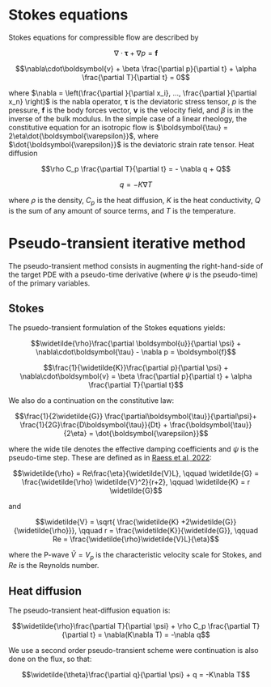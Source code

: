 # Stokes equations

Stokes equations for compressible flow are described by

$$\nabla\cdot\boldsymbol{\tau} + \nabla p = \boldsymbol{f} $$
    
$$\nabla\cdot\boldsymbol{v} + \beta \frac{\partial p}{\partial t} + \alpha \frac{\partial T}{\partial t} = 0$$

where $\nabla = \left(\frac{\partial }{\partial x_i}, ..., \frac{\partial }{\partial x_n} \right)$ is the nabla operator, $\boldsymbol{\tau}$ is the deviatoric stress tensor, $p$ is the pressure, $\boldsymbol{f}$ is the body forces vector, $\boldsymbol{v}$ is the velocity field, and $\beta$ is in the inverse of the bulk modulus. In the simple case of a linear rheology, the constitutive equation for an isotropic flow is $\boldsymbol{\tau} = 2\eta\dot{\boldsymbol{\varepsilon}}$, where $\dot{\boldsymbol{\varepsilon}}$ is the deviatoric strain rate tensor. Heat diffusion

$$\rho C_p \frac{\partial T}{\partial t} = - \nabla q + Q$$
    
$$q = - K \nabla T$$

where $\rho$ is the density, $C_p$ is the heat diffusion, $K$ is the heat conductivity, $Q$ is the sum of any amount of source terms, and $T$ is the temperature.

# Pseudo-transient iterative method

The pseudo-transient method consists in augmenting the right-hand-side of the target PDE with a pseudo-time derivative (where $\psi$ is the pseudo-time) of the primary variables. 

## Stokes

The psuedo-transient formulation of the Stokes equations yields:
    
$$\widetilde{\rho}\frac{\partial \boldsymbol{u}}{\partial \psi} + \nabla\cdot\boldsymbol{\tau} - \nabla p = \boldsymbol{f}$$

$$\frac{1}{\widetilde{K}}\frac{\partial p}{\partial \psi} + \nabla\cdot\boldsymbol{v} = \beta \frac{\partial p}{\partial t} + \alpha \frac{\partial T}{\partial t}$$

We also do a continuation on the constitutive law:

$$\frac{1}{2\widetilde{G}} \frac{\partial\boldsymbol{\tau}}{\partial\psi}+ \frac{1}{2G}\frac{D\boldsymbol{\tau}}{Dt} + \frac{\boldsymbol{\tau}}{2\eta} = \dot{\boldsymbol{\varepsilon}}$$

where the wide tile denotes the effective damping coefficients and $\psi$ is the pseudo-time step. These are defined as in [Raess et al, 2022](https://doi.org/10.5194/gmd-2021-411):

$$\widetilde{\rho} = Re\frac{\eta}{\widetilde{V}L}, \qquad
  \widetilde{G} = \frac{\widetilde{\rho} \widetilde{V}^2}{r+2}, \qquad
  \widetilde{K} = r \widetilde{G}$$

and

$$\widetilde{V} = \sqrt{ \frac{\widetilde{K} +2\widetilde{G}}{\widetilde{\rho}}}, \qquad
    r = \frac{\widetilde{K}}{\widetilde{G}}, \qquad
    Re = \frac{\widetilde{\rho}\widetilde{V}L}{\eta}$$

where the P-wave $\widetilde{V}=V_p$ is the characteristic velocity scale for Stokes, and $Re$ is the Reynolds number. 

## Heat diffusion

The pseudo-transient heat-diffusion equation is:

$$\widetilde{\rho}\frac{\partial T}{\partial \psi} + \rho C_p \frac{\partial T}{\partial t} = \nabla(K\nabla T) = -\nabla q$$

We use a second order pseudo-transient scheme were continuation is also done on the flux, so that:

$$\widetilde{\theta}\frac{\partial q}{\partial \psi} + q  = -K\nabla T$$
